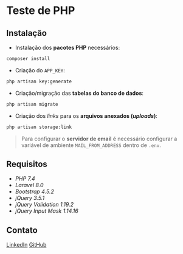 # Teste de PHP


## Instalação

* Instalação dos __pacotes PHP__ necessários:

```sh
composer install
```

* Criação do `APP_KEY`: 

```sh
php artisan key:generate
```

* Criação/migração das __tabelas do banco de dados__:

```sh
php artisan migrate
```

* Criação dos _links_ para os __arquivos anexados (_uploads_)__:

```sh
php artisan storage:link
```

> Para configurar o __servidor de email__ é necessário configurar a variável de ambiente `MAIL_FROM_ADDRESS` dentro de `.env`.

## Requisitos

* _PHP 7.4_
* _Laravel 8.0_
* _Bootstrap 4.5.2_
* _jQuery 3.5.1_
* _jQuery Validation 1.19.2_
* _jQuery Input Mask 1.14.16_

## Contato

[LinkedIn](https://www.linkedin.com/in/tsprates/)
[GitHub](https://www.github.com/tsprates/)

